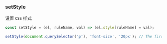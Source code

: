 ### setStyle

设置 `CSS` 样式

```js
const setStyle = (el, ruleName, val) => (el.style[ruleName] = val);
```

```js
setStyle(document.querySelector('p'), 'font-size', '20px'); // The first <p> element on the page will have a font-size of 20px
```
